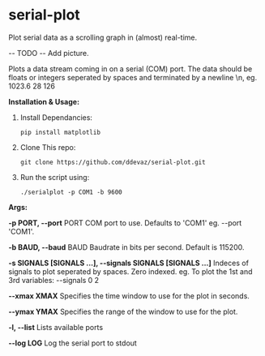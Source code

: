 serial-plot
===========

Plot serial data as a scrolling graph in (almost) real-time.

-- TODO -- Add picture.

Plots a data stream coming in on a serial (COM) port. The data should
be floats or integers seperated by spaces and terminated by a newline \n, 
eg. 1023.6 28 126

**Installation & Usage:**

1. Install Dependancies: 

     ```pip install matplotlib```
2. Clone This repo: 

     ```git clone https://github.com/ddevaz/serial-plot.git```
3. Run the script using: 

     ```./serialplot -p COM1 -b 9600```



**Args:**
  
  **-p PORT, --port** 
  PORT  COM port to use. Defaults to 'COM1' eg. --port 'COM1'.
  
  **-b BAUD, --baud** 
  BAUD  Baudrate in bits per second. Default is 115200.
  
  **-s SIGNALS [SIGNALS ...], --signals SIGNALS [SIGNALS ...]**
                        Indeces of signals to plot seperated by spaces. Zero
                        indexed. eg. To plot the 1st and 3rd variables:
                        --signals 0 2
                        
  **--xmax XMAX**           Specifies the time window to use for the plot in
                        seconds.
                        
  **--ymax YMAX**           Specifies the range of the window to use for the plot.
  
  **-l, --list**            Lists available ports
  
  **--log LOG**             Log the serial port to stdout
